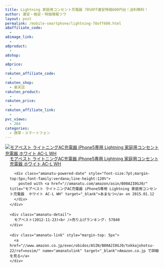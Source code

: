 ```yaml
---
title: Lightning 家庭用コンセント充電器 78%OFF激安特価600円台！送料無料！
author: 激安・格安・特価情報ツウ
layout: post
permalink: /mobile-smartphone/lightning-78off600.html
a8affiliate_code:
  -
a8image_link:
  -
a8product:
  -
a8shop:
  -
a8price:
  -
rakuten_affiliate_code:
  -
rakuten_shop:
  - 楽天店
rakuten_product:
  -
rakuten_price:
  -
rakuten_affiliate_link:
  -
pvc_views:
  - 204
categories:
  - 携帯・スマートフォン
---
```

<div class="amanatu-box" style="margin-bottom:0px;">
  <div class="amanatu-image" style="float:left;">
    <a href="//www.amazon.co.jp/exec/obidos/ASIN/B00A2I0GJ0/tokkajohotsu-22/ref=nosim/" name="amanatulink" target="_blank"><img src="//i2.wp.com/ecx.images-amazon.com/images/I/3100hXFpkBL._SL160_.jpg?w=546" alt="モアベスト ライトニングAC充電器 iPhone5専用 Lightning 家庭用コンセント充電器  ホワイト AC-L WH" style="border: none;" data-recalc-dims="1" /></a>
  </div>

  <div class="amanatu-info" style="float:left;margin-left:15px;line-height:120%">
    <div class="amanatu-name" style="margin-bottom:10px;line-height:120%">
      <a href="//www.amazon.co.jp/exec/obidos/ASIN/B00A2I0GJ0/tokkajohotsu-22/ref=nosim/" name="amanatulink" target="_blank">モアベスト ライトニングAC充電器 iPhone5専用 Lightning 家庭用コンセント充電器 ホワイト AC-L WH</a>

      <div class="amanatu-powered-date" style="font-size:7pt;margin-top:5px;font-family:verdana;line-height:120%">
        posted with <a href="//amanatu.com/amazon/asin/B00A2I0GJ0/" title="モアベスト ライトニングAC充電器 iPhone5専用 Lightning 家庭用コンセント充電器  ホワイト AC-L WH" target="_blank">あまなつ</a> on 2015.01.12
      </div>
    </div>

    <div class="amanatu-detail">
      モアベスト(2012-11-23)<br />売り上げランキング: 57840
    </div>

    <div class="amanatu-link" style="margin-top: 5px">
      <a href="//www.amazon.co.jp/exec/obidos/ASIN/B00A2I0GJ0/tokkajohotsu-22/ref=nosim/" name="amanatulink" target="_blank">Amazon.co.jp で詳細を見る</a>
    </div>
  </div>

  <div class="amanatu-footer" style="clear: left">
  </div>
</div>